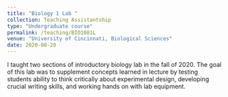 ```yaml
---
title: "Biology 1 Lab "
collection: Teaching Assistantship
type: "Undergraduate course"
permalink: /teaching/BIO1081L
venue: "University of Cincinnati, Biological Sciences"
date: 2020-08-20
---
```

I taught two sections of introductory biology lab in the fall of 2020. The goal of this lab was to supplement concepts learned in lecture by testing students ability to think critically about experimental design, developing crucial writing skills, and working hands on with lab equipment. 

